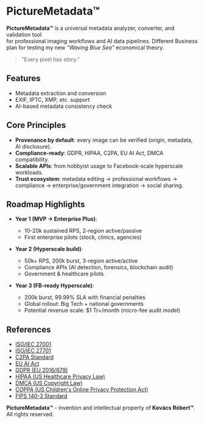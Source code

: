 # PictureMetadata™

**PictureMetadata™** is a universal metadata analyzer, converter, and validation tool  
for professional imaging workflows and AI data pipelines. Different Business plan for testing my new *"Waving Blue Sea"* economical theory.

> "Every pixel has story."

## Features

- Metadata extraction and conversion  
- EXIF, IPTC, XMP, etc. support  
- AI-based metadata consistency check  

## Core Principles

- **Provenance by default**: every image can be verified (origin, metadata, AI disclosure).  
- **Compliance-ready**: GDPR, HIPAA, C2PA, EU AI Act, DMCA compatibility.  
- **Scalable APIs**: from hobbyist usage to Facebook-scale hyperscale workloads.  
- **Trust ecosystem**: metadata editing → professional workflows → compliance → enterprise/government integration → social sharing.  

## Roadmap Highlights

- **Year 1 (MVP → Enterprise Plus)**:  
  - 10-20k sustained RPS, 2-region active/passive  
  - First enterprise pilots (stock, clinics, agencies)  

- **Year 2 (Hyperscale build)**:  
  - 50k+ RPS, 200k burst, 3-region active/active  
  - Compliance APIs (AI detection, forensics, blockchain audit)  
  - Government & healthcare pilots  

- **Year 3 (FB-ready Hyperscale)**:  
  - 200k burst, 99.99% SLA with financial penalties  
  - Global rollout: Big Tech + national governments  
  - Potential revenue scale: $1 Tr+/month (micro-fee audit model)  

## References

- [ISO/IEC 27001](https://www.iso.org/isoiec-27001-information-security.html)  
- [ISO/IEC 27701](https://www.iso.org/standard/71670.html)  
- [C2PA Standard](https://c2pa.org/)  
- [EU AI Act](https://artificialintelligenceact.eu/)  
- [GDPR (EU 2016/679)](https://gdpr-info.eu/)  
- [HIPAA (US Healthcare Privacy Law)](https://www.hhs.gov/hipaa/index.html)  
- [DMCA (US Copyright Law)](https://www.copyright.gov/dmca/)  
- [COPPA (US Children's Online Privacy Protection Act)](https://www.ftc.gov/legal-library/browse/rules/childrens-online-privacy-protection-rule-coppa)  
- [FIPS 140-3 Standard](https://csrc.nist.gov/publications/detail/fips/140/3/final)  

**PictureMetadata™** - invention and intellectual property of **Kovács Róbert™**.  
All rights reserved.
